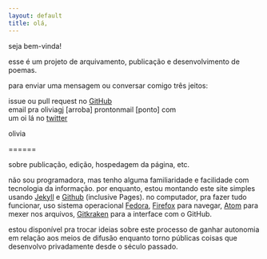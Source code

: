 ```yaml
---
layout: default
title: olá,
---
```


seja bem-vinda!

esse é um projeto de arquivamento, publicação e desenvolvimento de poemas.

para enviar uma mensagem ou conversar comigo três jeitos:

<i class="fab fa-github"></i> issue ou pull request no  [GitHub](https://github.com/olivia-olivia/olivia-olivia.github.io)  
<i class="fas fa-envelope"></i> email pra oliviagj [arroba] prontonmail [ponto] com  
<i class="fab fa-twitter"></i> um oi lá no [twitter](http://twitter.com/oliviagj/)  

olivia

======

sobre publicação, edição, hospedagem da página, etc.

não sou programadora, mas tenho alguma familiaridade e facilidade com
tecnologia da informação. por enquanto, estou montando este site simples usando
[Jekyll](https://jekyllrb.com/) e [Github](https://github.com/) (inclusive Pages). no computador, pra fazer tudo funcionar, uso
sistema operacional [Fedora](https://getfedora.org/), [Firefox](https://firefox.com/) para navegar, [Atom](https://atom.io/) para mexer
nos arquivos, [Gitkraken](https://www.gitkraken.com/) para a interface com o GitHub.

estou disponível pra trocar ideias sobre este processo de ganhar autonomia em relação aos meios de difusão enquanto torno públicas coisas que desenvolvo privadamente desde o século passado.
